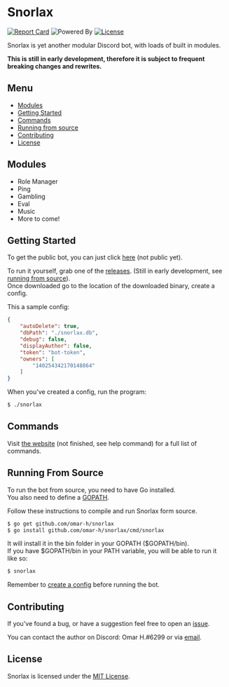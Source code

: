# Snorlax
[![Report Card](https://img.shields.io/badge/report%20card-a%2B-c0392b.svg?style=flat-square)](https://goreportcard.com/report/github.com/omar-h/snorlax)
![Powered By](https://img.shields.io/badge/powered%20by-go-blue.svg?style=flat-square)
[![License](https://img.shields.io/badge/license-MIT%20License-1abc9c.svg?style=flat-square)](https://github.com/omar-h/snorlax/blob/master/LICENSE)

Snorlax is yet another modular Discord bot, with loads of built in modules.

**This is still in early development, therefore it is subject to frequent breaking changes and rewrites.**

## Menu
* [Modules](#modules)
* [Getting Started](#getting-started)
* [Commands](#commands)
* [Running from source](#running-from-source)
* [Contributing](#contributing)
* [License](#license)

## Modules
* Role Manager
* Ping
* Gambling
* Eval
* Music
* More to come!

## Getting Started
To get the public bot, you can just click [here]() (not public yet).

To run it yourself, grab one of the [releases](https://github.com/omar-h/snorlax/releases). (Still in early development, see [running from source](#running-from-source)).<br>
Once downloaded go to the location of the downloaded binary, create a config.

This a sample config:
```JSON
{
    "autoDelete": true,
    "dbPath": "./snorlax.db",
    "debug": false,
    "displayAuthor": false,
    "token": "bot-token",
    "owners": [
        "140254342170148864"
    ]
}
```
When you've created a config, run the program:
```Bash
$ ./snorlax
```

## Commands
Visit [the website](https://www.snorlaxbot.com/commands) (not finished, see help command) for a full list of commands.

## Running From Source
To run the bot from source, you need to have Go installed.<br>
You also need to define a [GOPATH](https://golang.org/doc/code.html#GOPATH).

Follow these instructions to compile and run Snorlax form source.
```Bash
$ go get github.com/omar-h/snorlax
$ go install github.com/omar-h/snorlax/cmd/snorlax
```
It will install it in the bin folder in your GOPATH ($GOPATH/bin).<br>
If you have $GOPATH/bin in your PATH variable, you will be able to run it like so:
```Bash
$ snorlax
```

Remember to [create a config](#getting-started) before running the bot.

## Contributing
If you've found a bug, or have a suggestion feel free to open an [issue](https://github.com/omar-h/snorlax/issues).

You can contact the author on Discord: Omar H.#6299 or via [email](mailto:contact@omarh.net).

## License
Snorlax is licensed under the [MIT License](https://github.com/omar-h/snorlax/blob/master/LICENSE).
